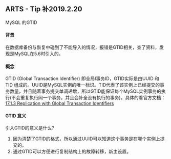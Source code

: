 ## ARTS - Tip 补2019.2.20

MySQL 的GTID

#### 背景

在数据库备份与恢复中碰到了不能导入的情况，报错是GTID相关，查了资料，发现是MySQL在5.6时引入的。

#### 概念

GTID (Global Transaction Identifier) 即全局I事务ID，GTID实际是由UUID 和 TID 组成的。UUID是MySQL实例的唯一标识。TID代表了该实例上已经提交的事务数量，并且随着事务提交单调递增，所以GTID能保证每个MySQL实例事务的执行(不会重复执行同一个事务，并且会补全没有执行的事务)。具体的看官方文档：[17.1.3 Replication with Global Transaction Identifiers](https://dev.mysql.com/doc/refman/8.0/en/replication-gtids.html)

#### GTID 意义

引入GTID的意义是什么?

1. 因为清楚了GTID的格式，所以通过UUID可以知道这个事务是在哪个实例上提交的。
2. 通过GTID可以方便进行复制结构上的故障转移，新主设置。